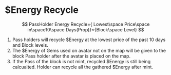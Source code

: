 # $Energy Recycle

$$
PassHolder Energy Recycle={
Lowest\space Price\space in\space10\space Days(Prop)}×{Block\space Level}
$$

1. Pass holders will recycle $Energy at the lowest price of the past 10 days and Block levels.
2. The $Energy of Gems used on avatar not on the map will be given to the block Pass holder after the avatar is placed on the map.
3. If the Pass of the block is not mint, recycled $Energy is still being calcualted. Holder can recycle all the gathered $Energy after mint.
